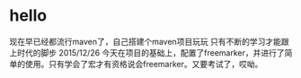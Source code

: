 # hello
现在早已经都流行maven了，自己搭建个maven项目玩玩
只有不断的学习才能跟上时代的脚步
2015/12/26 今天在项目的基础上，配置了freemarker，并进行了简单的使用。只有学会了宏才有资格说会freemarker。又要考试了，哎呦。
